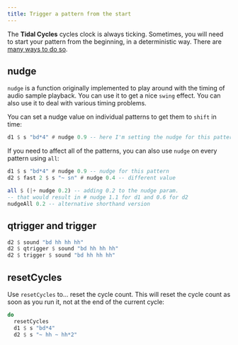 ```yaml
---
title: Trigger a pattern from the start
---
```


The **Tidal Cycles** cycles clock is always ticking. Sometimes, you will need to start your pattern from the beginning, in a deterministic way. There are [many ways to do so](https://club.tidalcycles.org/t/how-to-trigger-a-pattern-reliably-from-the-start/3058/11).

## nudge

`nudge` is a function originally implemented to play around with the timing of audio sample playback. You can use it to get a nice `swing` effect. You can also use it to deal with various timing problems.

You can set a nudge value on individual patterns to get them to `shift` in time:
```haskell
d1 $ s "bd*4" # nudge 0.9 -- here I'm setting the nudge for this pattern
```

If you need to affect all of the patterns, you can also use `nudge` on every pattern using `all`:
```haskell
d1 $ s "bd*4" # nudge 0.9 -- nudge for this pattern
d2 $ fast 2 $ s "~ sn" # nudge 0.4 -- different value

all $ (|+ nudge 0.2) -- adding 0.2 to the nudge param.
-- that would result in # nudge 1.1 for d1 and 0.6 for d2
nudgeAll 0.2 -- alternative shorthand version
```

## qtrigger and trigger

```haskell
d2 $ sound "bd hh hh hh"
d2 $ qtrigger $ sound "bd hh hh hh"
d2 $ trigger $ sound "bd hh hh hh"
```

## resetCycles

Use `resetCycles` to... reset the cycle count. This will reset the cycle count as soon as you run it, not at the end of the current cycle:

```haskell
do
  resetCycles
  d1 $ s "bd*4"
  d2 $ s "~ hh ~ hh*2"
```

